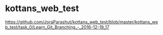 # kottans_web_test

https://github.com/JoraParashut/kottans_web_test/blob/master/kottans_web_test/task_0/Learn_Git_Branching_-_2016-12-19_17

